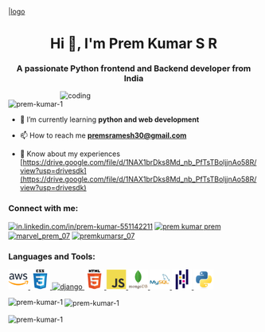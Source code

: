 |[logo](https://github.com/prem-kumar-1/prem-kumar-1/blob/main/Computer%20Science%20and%20Engineer.png)
<h1 align="center">Hi 👋, I'm Prem Kumar S R</h1>
<h3 align="center">A passionate Python frontend and Backend developer from India</h3>

<img align="right" alt="coding" width="400" src="https://gifdb.com/images/high/hacker-ninjala-jana-p6ck92rgkcrqv9zs.gif">

<p align="left"> <img src="https://komarev.com/ghpvc/?username=prem-kumar-1&label=Profile%20views&color=0e75b6&style=flat" alt="prem-kumar-1" /> </p>

- 🌱 I’m currently learning **python and web development**

- 📫 How to reach me **premsramesh30@gmail.com**

- 📄 Know about my experiences [https://drive.google.com/file/d/1NAX1brDks8Md_nb_PfTsTBoljjnAo58R/view?usp=drivesdk](https://drive.google.com/file/d/1NAX1brDks8Md_nb_PfTsTBoljjnAo58R/view?usp=drivesdk)

<h3 align="left">Connect with me:</h3>
<p align="left">
<a href="https://linkedin.com/in/in.linkedin.com/in/prem-kumar-551142211" target="blank"><img align="center" src="https://raw.githubusercontent.com/rahuldkjain/github-profile-readme-generator/master/src/images/icons/Social/linked-in-alt.svg" alt="in.linkedin.com/in/prem-kumar-551142211" height="30" width="40" /></a>
<a href="https://fb.com/prem kumar prem" target="blank"><img align="center" src="https://raw.githubusercontent.com/rahuldkjain/github-profile-readme-generator/master/src/images/icons/Social/facebook.svg" alt="prem kumar prem" height="30" width="40" /></a>
<a href="https://instagram.com/marvel_prem_07" target="blank"><img align="center" src="https://raw.githubusercontent.com/rahuldkjain/github-profile-readme-generator/master/src/images/icons/Social/instagram.svg" alt="marvel_prem_07" height="30" width="40" /></a>
<a href="https://discord.gg/premkumarsr_07" target="blank"><img align="center" src="https://raw.githubusercontent.com/rahuldkjain/github-profile-readme-generator/master/src/images/icons/Social/discord.svg" alt="premkumarsr_07" height="30" width="40" /></a>
</p>

<h3 align="left">Languages and Tools:</h3>
<p align="left"> <a href="https://aws.amazon.com" target="_blank" rel="noreferrer"> <img src="https://raw.githubusercontent.com/devicons/devicon/master/icons/amazonwebservices/amazonwebservices-original-wordmark.svg" alt="aws" width="40" height="40"/> </a> <a href="https://www.w3schools.com/css/" target="_blank" rel="noreferrer"> <img src="https://raw.githubusercontent.com/devicons/devicon/master/icons/css3/css3-original-wordmark.svg" alt="css3" width="40" height="40"/> </a> <a href="https://www.djangoproject.com/" target="_blank" rel="noreferrer"> <img src="https://cdn.worldvectorlogo.com/logos/django.svg" alt="django" width="40" height="40"/> </a> <a href="https://www.w3.org/html/" target="_blank" rel="noreferrer"> <img src="https://raw.githubusercontent.com/devicons/devicon/master/icons/html5/html5-original-wordmark.svg" alt="html5" width="40" height="40"/> </a> <a href="https://developer.mozilla.org/en-US/docs/Web/JavaScript" target="_blank" rel="noreferrer"> <img src="https://raw.githubusercontent.com/devicons/devicon/master/icons/javascript/javascript-original.svg" alt="javascript" width="40" height="40"/> </a> <a href="https://www.mongodb.com/" target="_blank" rel="noreferrer"> <img src="https://raw.githubusercontent.com/devicons/devicon/master/icons/mongodb/mongodb-original-wordmark.svg" alt="mongodb" width="40" height="40"/> </a> <a href="https://www.mysql.com/" target="_blank" rel="noreferrer"> <img src="https://raw.githubusercontent.com/devicons/devicon/master/icons/mysql/mysql-original-wordmark.svg" alt="mysql" width="40" height="40"/> </a> <a href="https://pandas.pydata.org/" target="_blank" rel="noreferrer"> <img src="https://raw.githubusercontent.com/devicons/devicon/2ae2a900d2f041da66e950e4d48052658d850630/icons/pandas/pandas-original.svg" alt="pandas" width="40" height="40"/> </a> <a href="https://www.python.org" target="_blank" rel="noreferrer"> <img src="https://raw.githubusercontent.com/devicons/devicon/master/icons/python/python-original.svg" alt="python" width="40" height="40"/> </a> </p>

<p><img align="left" src="https://github-readme-stats.vercel.app/api/top-langs?username=prem-kumar-1&show_icons=true&locale=en&layout=compact" alt="prem-kumar-1" /></p>

<p>&nbsp;<img align="center" src="https://github-readme-stats.vercel.app/api?username=prem-kumar-1&show_icons=true&locale=en" alt="prem-kumar-1" /></p>

<p><img align="center" src="https://github-readme-streak-stats.herokuapp.com/?user=prem-kumar-1&" alt="prem-kumar-1" /></p>
